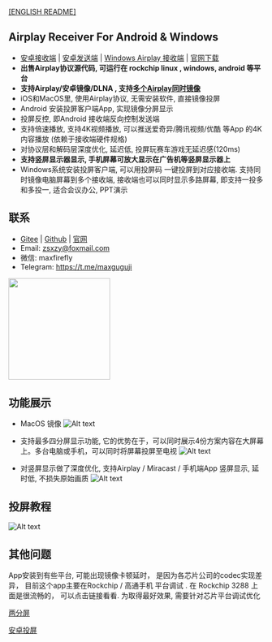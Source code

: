 [[ENGLISH README]](README_EN.md)

## Airplay Receiver For Android & Windows
- [安卓接收端](https://www.pgyer.com/SSKV) | [安卓发送端](https://www.pgyer.com/QfhB) | [Windows Airplay 接收端](https://wwm.lanzoub.com/lanmeipc
) | [官网下载](http://deeprd.com/) 
- **出售Airplay协议源代码, 可运行在 rockchip linux , windows, android 等平台**
- **支持Airplay/安卓镜像/DLNA , 支持[多个Airplay同时镜像](multi-device-airplay)**
- iOS和MacOS里, 使用Airplay协议, 无需安装软件, 直接镜像投屏
- Android 安装投屏客户端App, 实现镜像分屏显示
- 投屏反控, 即Android 接收端反向控制发送端
- 支持倍速播放, 支持4K视频播放, 可以推送爱奇异/腾讯视频/优酷 等App 的4K内容播放 (依赖于接收端硬件规格)
- 对协议层和解码层深度优化, 延迟低, 投屏玩赛车游戏无延迟感(120ms)
- **支持竖屏显示器显示, 手机屏幕可放大显示在广告机等竖屏显示器上**
- Windows系统安装投屏客户端, 可以用投屏码 一键投屏到对应接收端. 支持同时镜像电脑屏幕到多个接收端,  接收端也可以同时显示多路屏幕, 即支持一投多和多投一, 适合会议办公, PPT演示


## 联系
- [Gitee]( https://gitee.com/halo-x/Airplay-SDK ) | [Github]( https://github.com/xfirefly/Airplay-SDK ) | [官网](http://deeprd.com/) 
- Email: zsxzy@foxmail.com
- 微信: maxfirefly
- Telegram: https://t.me/maxguguji

<img src="image/qrcode.png?raw=true" width="200" height="200">

## 功能展示
- MacOS 镜像
![Alt text](image/mac.jpg?raw=true "Title")

- 支持最多四分屏显示功能, 它的优势在于，可以同时展示4份方案内容在大屏幕上。多台电脑或手机，可以同时将屏幕投屏至电视 
![Alt text](image/four.png?raw=true "Title")

- 对竖屏显示做了深度优化, 支持Airplay / Miracast / 手机端App 竖屏显示, 延时低, 不损失原始画质
![Alt text](image/v.png?raw=true "Title")

## 投屏教程
![Alt text](image/cast.jpg?raw=true "Title")
 

## 其他问题
App安装到有些平台, 可能出现镜像卡顿延时， 是因为各芯片公司的codec实现差异， 目前这个app主要在Rockchip / 高通手机 平台调试 .
在 Rockchip 3288 上面是很流畅的， 可以点击链接看看.  为取得最好效果, 需要针对芯片平台调试优化

[两分屏](https://v.youku.com/v_show/id_XNDI3MjkxMDMwOA==.html?spm=a2h3j.8428770.3416059.1)

[安卓投屏](https://v.youku.com/v_show/id_XNDI3MjkxMjE5Mg==.html?spm=a2h3j.8428770.3416059.1)

